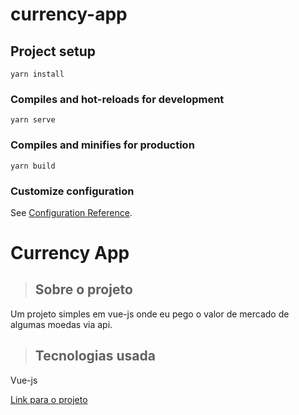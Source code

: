 # currency-app

## Project setup
```
yarn install
```

### Compiles and hot-reloads for development
```
yarn serve
```

### Compiles and minifies for production
```
yarn build
```

### Customize configuration
See [Configuration Reference](https://cli.vuejs.org/config/).

# Currency App

> ## Sobre o projeto
Um projeto simples em vue-js onde eu pego o valor de mercado de algumas moedas via api.

> ## Tecnologias usada
Vue-js

[Link para o projeto](https://silly-kleicha-6ae589.netlify.app/)
